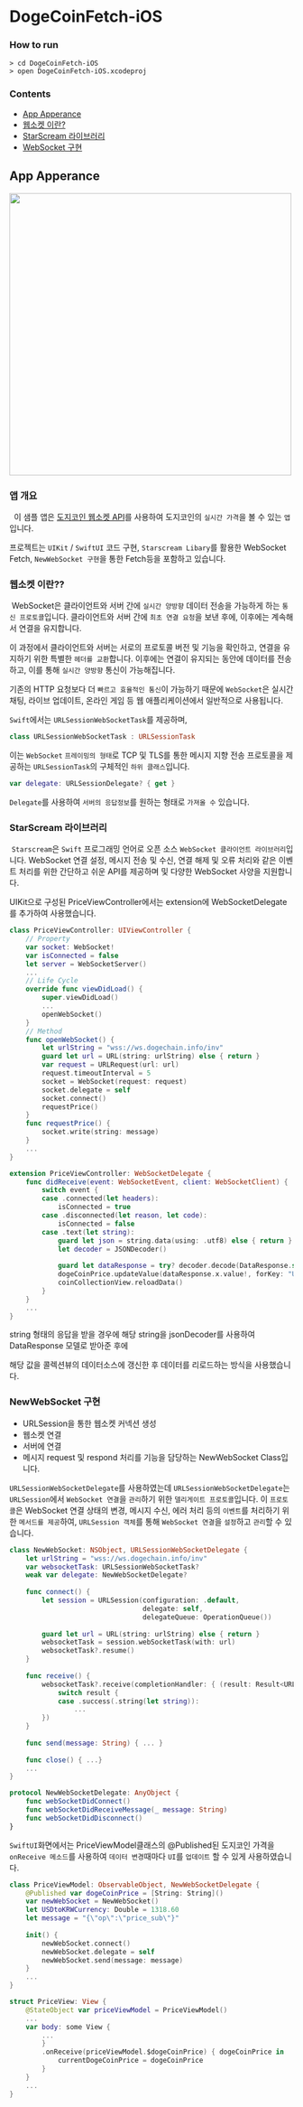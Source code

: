# DogeCoinFetch-iOS

### How to run

```
> cd DogeCoinFetch-iOS
> open DogeCoinFetch-iOS.xcodeproj
```
### Contents

- [App Apperance](https://github.com/alex99091/DogeCoinFetch-iOS#app-apperance)
- [웹소켓 이란?](https://github.com/alex99091/DogeCoinFetch-iOS#웹소켓-이란??)
- [StarScream 라이브러리](https://github.com/alex99091/DogeCoinFetch-iOS#StarScream-라이브러리)
- [WebSocket 구현](https://github.com/alex99091/DogeCoinFetch-iOS#NewWebSocket-구현)


## App Apperance

<img src="https://user-images.githubusercontent.com/111719007/221828887-e9a8220f-05a6-47d9-9ea6-9a364e7b653e.gif" height="500"/>

### 앱 개요

&nbsp; 이 샘플 앱은 [도지코인 웹소켓 API](https://dogechain.info/api/websocket)를 사용하여 도지코인의 `실시간 가격`을 볼 수 있는 `앱`입니다.

프로젝트는 `UIKit` / `SwiftUI` 코드 구현, `Starscream Libary`를 활용한 WebSocket Fetch, `NewWebSocket 구현`을 통한 Fetch등을 포함하고 있습니다.



### 웹소켓 이란??

&nbsp;WebSocket은 클라이언트와 서버 간에 `실시간 양방향` 데이터 전송을 가능하게 하는 `통신 프로토콜`입니다.
클라이언트와 서버 간에 `최초 연결 요청`을 보낸 후에, 이후에는 계속해서 연결을 유지합니다. 

이 과정에서 클라이언트와 서버는 서로의 프로토콜 버전 및 기능을 확인하고, 연결을 유지하기 위한 특별한 `헤더를 교환`합니다. 
이후에는 연결이 유지되는 동안에 데이터를 전송하고, 이를 통해 `실시간 양방향` 통신이 가능해집니다.

기존의 HTTP 요청보다 더 `빠르고 효율적인 통신`이 가능하기 때문에
`WebSocket`은 실시간 채팅, 라이브 업데이트, 온라인 게임 등 웹 애플리케이션에서 일반적으로 사용됩니다.

`Swift`에서는 `URLSessionWebSocketTask`를 제공하며, 
```Swift
class URLSessionWebSocketTask : URLSessionTask
```
이는 `WebSocket` `프레이밍의 형태`로 TCP 및 TLS를 통한 
메시지 지향 전송 프로토콜을 제공하는 `URLSessionTask`의 구체적인 `하위 클래스`입니다. 
```Swift
var delegate: URLSessionDelegate? { get }
```
`Delegate`를 사용하여 `서버의 응답정보`를 원하는 형태로 `가져올 수` 있습니다.



### StarScream 라이브러리

&nbsp;`Starscream`은 `Swift` 프로그래밍 언어로 오픈 소스 `WebSocket 클라이언트 라이브러리`입니다. WebSocket 연결 설정, 메시지 전송 및 수신, 연결 해제 및 오류 처리와 같은 이벤트 처리를 위한 간단하고 쉬운 API를 제공하며 및 다양한 WebSocket 사양을 지원합니다.

UIKit으로 구성된 PriceViewController에서는 extension에 WebSocketDelegate를 추가하여 사용했습니다.

```Swift
class PriceViewController: UIViewController {
    // Property
    var socket: WebSocket!
    var isConnected = false
    let server = WebSocketServer()
    ...
    // Life Cycle
    override func viewDidLoad() {
        super.viewDidLoad()
        ...
        openWebSocket()
    }
    // Method
    func openWebSocket() {
        let urlString = "wss://ws.dogechain.info/inv"
        guard let url = URL(string: urlString) else { return }
        var request = URLRequest(url: url)
        request.timeoutInterval = 5
        socket = WebSocket(request: request)
        socket.delegate = self
        socket.connect()
        requestPrice()
    }
    func requestPrice() {
        socket.write(string: message)
    }
    ...
}
```

```Swift
extension PriceViewController: WebSocketDelegate {
    func didReceive(event: WebSocketEvent, client: WebSocketClient) {
        switch event {
        case .connected(let headers):
            isConnected = true
        case .disconnected(let reason, let code):
            isConnected = false
        case .text(let string):
            guard let json = string.data(using: .utf8) else { return }
            let decoder = JSONDecoder()
            
            guard let dataResponse = try? decoder.decode(DataResponse.self, from: json) else { return }
            dogeCoinPrice.updateValue(dataResponse.x.value!, forKey: "USD")
            coinCollectionView.reloadData()
        }
    }
    ...
}
```

string 형태의 응답을 받을 경우에 해당 string을 jsonDecoder를 사용하여 DataResponse 모델로 받아준 후에

해당 값을 콜렉션뷰의 데이터소스에 갱신한 후 데이터를 리로드하는 방식을 사용했습니다.

### NewWebSocket 구현

- URLSession을 통한 웹소켓 커넥션 생성 
- 웹소켓 연결 
- 서버에 연결 
- 메시지 request 및 respond 처리를 기능을 담당하는 NewWebSocket Class입니다.

`URLSessionWebSocketDelegate`를 사용하였는데 `URLSessionWebSocketDelegate`는 `URLSession`에서 `WebSocket 연결`을 `관리`하기 위한 `델리게이트 프로토콜`입니다. 이 `프로토콜`은 WebSocket 연결 상태의 변경, 메시지 수신, 에러 처리 등의 `이벤트`를 처리하기 위한 `메서드를 제공`하여, `URLSession 객체`를 통해 `WebSocket 연결`을 `설정`하고 `관리`할 수 있습니다.

```Swift
class NewWebSocket: NSObject, URLSessionWebSocketDelegate {
    let urlString = "wss://ws.dogechain.info/inv"
    var websocketTask: URLSessionWebSocketTask?
    weak var delegate: NewWebSocketDelegate?
    
    func connect() {
        let session = URLSession(configuration: .default,
                                 delegate: self,
                                 delegateQueue: OperationQueue())
        
        guard let url = URL(string: urlString) else { return }
        websocketTask = session.webSocketTask(with: url)
        websocketTask?.resume()
    }
    
    func receive() {
        websocketTask?.receive(completionHandler: { (result: Result<URLSessionWebSocketTask.Message, Error>) in
            switch result {
            case .success(.string(let string)):
                ...
        })
    }
    
    func send(message: String) { ... }
    
    func close() { ...}
    ...
}

protocol NewWebSocketDelegate: AnyObject {
    func webSocketDidConnect()
    func webSocketDidReceiveMessage(_ message: String)
    func webSocketDidDisconnect()
}
```

`SwiftUI`화면에서는 PriceViewModel클래스의 @Published된 도지코인 가격을 `onReceive 메소드`를 사용하여 `데이터 변경`때마다 `UI`를 `업데이트` 할 수 있게 사용하였습니다.

```Swift
class PriceViewModel: ObservableObject, NewWebSocketDelegate {
    @Published var dogeCoinPrice = [String: String]()
    var newWebSocket = NewWebSocket()
    let USDtoKRWCurrency: Double = 1318.60
    let message = "{\"op\":\"price_sub\"}"
    
    init() {
        newWebSocket.connect()
        newWebSocket.delegate = self
        newWebSocket.send(message: message)
    }
    ...
}
```

```Swift
struct PriceView: View {
    @StateObject var priceViewModel = PriceViewModel()
    ...
    var body: some View {
        ...
        }
        .onReceive(priceViewModel.$dogeCoinPrice) { dogeCoinPrice in
            currentDogeCoinPrice = dogeCoinPrice
        }
    }
    ...
}
```
